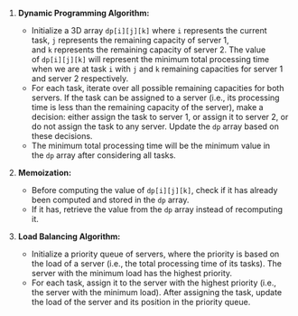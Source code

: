 1. **Dynamic Programming Algorithm:**
    
    - Initialize a 3D array `dp[i][j][k]` where `i` represents the current task, `j` represents the remaining capacity of server 1, and `k` represents the remaining capacity of server 2. The value of `dp[i][j][k]` will represent the minimum total processing time when we are at task `i` with `j` and `k` remaining capacities for server 1 and server 2 respectively.
    - For each task, iterate over all possible remaining capacities for both servers. If the task can be assigned to a server (i.e., its processing time is less than the remaining capacity of the server), make a decision: either assign the task to server 1, or assign it to server 2, or do not assign the task to any server. Update the `dp` array based on these decisions.
    - The minimum total processing time will be the minimum value in the `dp` array after considering all tasks.
2. **Memoization:**
    
    - Before computing the value of `dp[i][j][k]`, check if it has already been computed and stored in the `dp` array.
    - If it has, retrieve the value from the `dp` array instead of recomputing it.
3. **Load Balancing Algorithm:**
    
    - Initialize a priority queue of servers, where the priority is based on the load of a server (i.e., the total processing time of its tasks). The server with the minimum load has the highest priority.
    - For each task, assign it to the server with the highest priority (i.e., the server with the minimum load). After assigning the task, update the load of the server and its position in the priority queue.